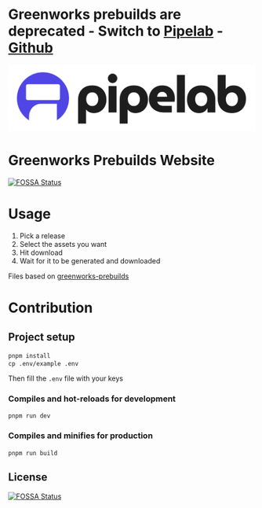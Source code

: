 # Greenworks prebuilds are **deprecated** - Switch to [Pipelab](https://pipelab.app) - [Github](https://github.com/CynToolkit/pipelab)

[![Pipelab Logo](https://raw.githubusercontent.com/CynToolkit/pipelab/refs/heads/develop/readme/full_white_bg_black_text.png)](https://pipelab.app)

# Greenworks Prebuilds Website
[![FOSSA Status](https://app.fossa.io/api/projects/git%2Bgithub.com%2FElectronForConstruct%2Fgreenworks-prebuilds-website.svg?type=shield)](https://app.fossa.io/projects/git%2Bgithub.com%2FElectronForConstruct%2Fgreenworks-prebuilds-website?ref=badge_shield)


# Usage
1. Pick a release
2. Select the assets you want
3. Hit download
4. Wait for it to be generated and downloaded

Files based on [greenworks-prebuilds](https://github.com/ElectronForConstruct/greenworks-prebuilds)

# Contribution
## Project setup
```
pnpm install
cp .env/example .env
```
Then fill the `.env` file with your keys

### Compiles and hot-reloads for development
```
pnpm run dev
```

### Compiles and minifies for production
```
pnpm run build
```

## License
[![FOSSA Status](https://app.fossa.io/api/projects/git%2Bgithub.com%2FElectronForConstruct%2Fgreenworks-prebuilds-website.svg?type=large)](https://app.fossa.io/projects/git%2Bgithub.com%2FElectronForConstruct%2Fgreenworks-prebuilds-website?ref=badge_large)

